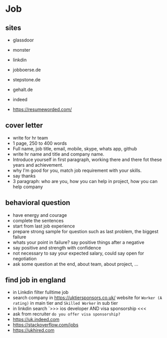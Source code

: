 # Job

## sites

- glassdoor
- monster
- linkdin

- jobboerse.de
- stepstone.de
- gehalt.de
- indeed
- https://resumeworded.com/

## cover letter

- write for hr team
- 1 page, 250 to 400 words
- Full name, job title, email, mobile, skype, whats app, github
- write hr name and title and company name.
- Introduce yourself in first paragraph, working there and there fot these years and achievement.
- why I'm good for you, match job requirement with your skills.
- say thanks
- 3 paragraph: who are you, how you can help in project, how you can help company

## behavioral question

- have energy and courage
- complete the sentences
- start from last job experience
- prepare strong sample for question such as last problem, the biggest failure
- whats your point in failure? say positive things after a negative
- say positive and strength with confidence
- not necessary to say your expected salary, could say open for negotiation
- ask some question at the end, about team, about project, ...

## find job in england

- in Linkdin filter fulltime job
- search company in https://uktiersponsors.co.uk/ website for `Worker (A rating)` in main tier and `Skilled Worker` in sub tier
- in linkdin search `>>> ios developer AND visa sponsorship <<<
- ask from recruiter `do you offer visa sponsorship?`
- https://uk.indeed.com
- https://stackoverflow.com/jobs
- https://ukhired.com